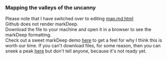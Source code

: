 ### Mapping the valleys of the uncanny

Please note that I have switched over to editing [map.md.html](https://github.com/danielmkarlsson/mapping-the-valleys-of-the-uncanny/blob/master/map.md.html)  
Github does not render markDeep.  
Download the file to your machine and open it in a browser to see the markDeep formatting.  
Check out a sweet markDeep demo [here](https://casual-effects.com/markdeep/features.md.html) to get a feel for why I think this is worth our time.
If you can't download files, for some reason, then you can sneek a peak [here](http://danielmkarlsson.com/map.md.html) but don't tell anyone, because it's not ready yet.
